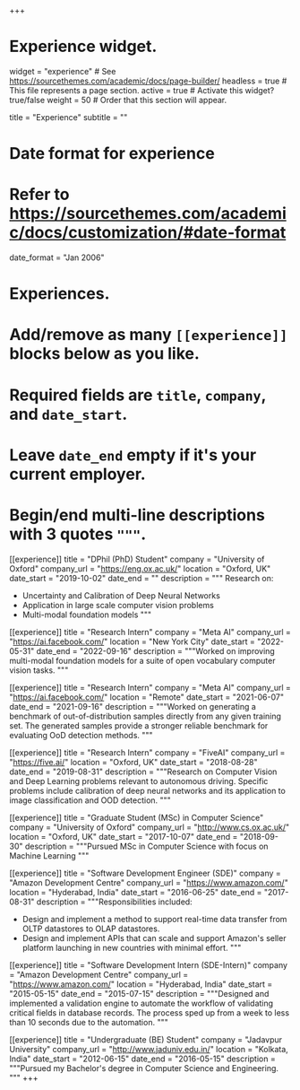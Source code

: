 +++
# Experience widget.
widget = "experience"  # See https://sourcethemes.com/academic/docs/page-builder/
headless = true  # This file represents a page section.
active = true  # Activate this widget? true/false
weight = 50  # Order that this section will appear.

title = "Experience"
subtitle = ""

# Date format for experience
#   Refer to https://sourcethemes.com/academic/docs/customization/#date-format
date_format = "Jan 2006"

# Experiences.
#   Add/remove as many `[[experience]]` blocks below as you like.
#   Required fields are `title`, `company`, and `date_start`.
#   Leave `date_end` empty if it's your current employer.
#   Begin/end multi-line descriptions with 3 quotes `"""`.
[[experience]]
  title = "DPhil (PhD) Student"
  company = "University of Oxford"
  company_url = "https://eng.ox.ac.uk/"
  location = "Oxford, UK"
  date_start = "2019-10-02"
  date_end = ""
  description = """
  Research on:
  
  * Uncertainty and Calibration of Deep Neural Networks
  * Application in large scale computer vision problems
  * Multi-modal foundation models
  """


[[experience]]
  title = "Research Intern"
  company = "Meta AI"
  company_url = "https://ai.facebook.com/"
  location = "New York City"
  date_start = "2022-05-31"
  date_end = "2022-09-16"
  description = """Worked on improving multi-modal foundation models for a suite of open vocabulary computer vision tasks. 
  """


[[experience]]
  title = "Research Intern"
  company = "Meta AI"
  company_url = "https://ai.facebook.com/"
  location = "Remote"
  date_start = "2021-06-07"
  date_end = "2021-09-16"
  description = """Worked on generating a benchmark of out-of-distribution samples directly from any given training set. The generated samples provide a stronger reliable benchmark for evaluating OoD detection methods.
  """


[[experience]]
  title = "Research Intern"
  company = "FiveAI"
  company_url = "https://five.ai/"
  location = "Oxford, UK"
  date_start = "2018-08-28"
  date_end = "2019-08-31"
  description = """Research on Computer Vision and Deep Learning problems relevant to autonomous driving.
  Specific problems include calibration of deep neural networks and its application to image classification and OOD detection.
  """

[[experience]]
  title = "Graduate Student (MSc) in Computer Science"
  company = "University of Oxford"
  company_url = "http://www.cs.ox.ac.uk/"
  location = "Oxford, UK"
  date_start = "2017-10-07"
  date_end = "2018-09-30"
  description = """Pursued MSc in Computer Science with focus on Machine Learning
  """

[[experience]]
  title = "Software Development Engineer (SDE)"
  company = "Amazon Development Centre"
  company_url = "https://www.amazon.com/"
  location = "Hyderabad, India"
  date_start = "2016-06-25"
  date_end = "2017-08-31"
  description = """Responsibilities included:

  * Design and implement a method to support real-time data transfer from OLTP datastores to OLAP datastores.
  * Design and implement APIs that can scale and support Amazon's seller platform launching in new countries with minimal effort.
  """

[[experience]]
  title = "Software Development Intern (SDE-Intern)"
  company = "Amazon Development Centre"
  company_url = "https://www.amazon.com/"
  location = "Hyderabad, India"
  date_start = "2015-05-15"
  date_end = "2015-07-15"
  description = """Designed and implemented a validation engine to automate the workflow of validating critical fields in database records. The process sped up from a week to less than 10 seconds due to the automation.
  """

[[experience]]
  title = "Undergraduate (BE) Student"
  company = "Jadavpur University"
  company_url = "http://www.jaduniv.edu.in/"
  location = "Kolkata, India"
  date_start = "2012-06-15"
  date_end = "2016-05-15"
  description = """Pursued my Bachelor's degree in Computer Science and Engineering.
  """
+++
